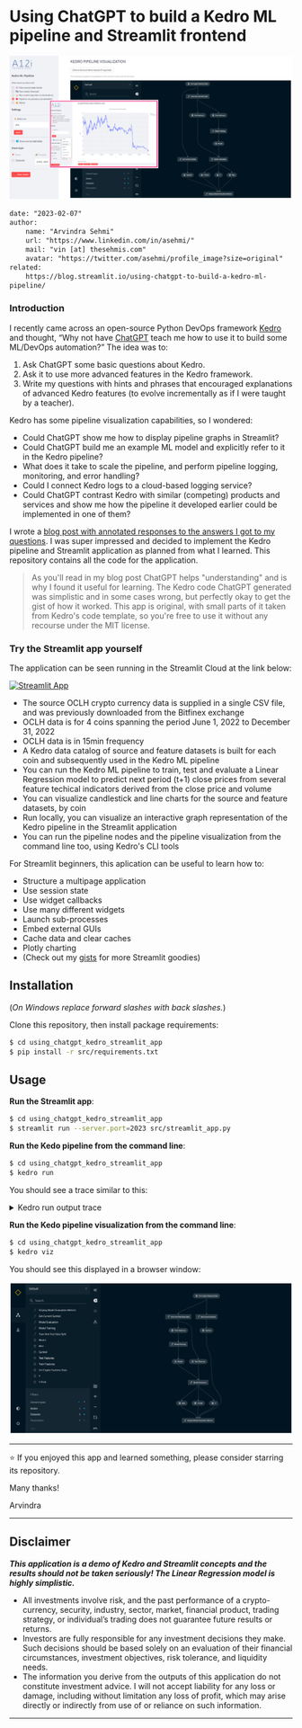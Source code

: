 # Using ChatGPT to build a Kedro ML pipeline and Streamlit frontend

![App Screen Shot](https://raw.githubusercontent.com/asehmi/using_chatgpt_kedro_streamlit_app/main/images/screenshots.png)

    date: "2023-02-07"
    author:
        name: "Arvindra Sehmi"
        url: "https://www.linkedin.com/in/asehmi/"
        mail: "vin [at] thesehmis.com"
        avatar: "https://twitter.com/asehmi/profile_image?size=original"
    related:
        https://blog.streamlit.io/using-chatgpt-to-build-a-kedro-ml-pipeline/

### Introduction

I recently came across an open-source Python DevOps framework [Kedro](https://kedro.org/) and thought, “Why not  have [ChatGPT](https://chat.openai.com/chat) teach me how to use it to build some ML/DevOps automation?” The idea was to:
1. Ask ChatGPT some basic questions about Kedro.
2. Ask it to use more advanced features in the Kedro framework.
3. Write my questions with hints and phrases that encouraged explanations of advanced Kedro features (to evolve incrementally as if I were taught by a teacher).

Kedro has some pipeline visualization capabilities, so I wondered:
- Could ChatGPT show me how to display pipeline graphs in Streamlit?
- Could ChatGPT build me an example ML model and explicitly refer to it in the Kedro pipeline?
- What does it take to scale the pipeline, and perform pipeline logging, monitoring, and error handling?
- Could I connect Kedro logs to a cloud-based logging service?
- Could ChatGPT contrast Kedro with similar (competing) products and services and show me how the pipeline it developed earlier could be implemented in one of them?

I wrote a [blog post with annotated responses to the answers I got to my questions](https://blog.streamlit.io/using-chatgpt-to-build-a-kedro-ml-pipeline/). I was super impressed and decided to implement the Kedro pipeline and Streamlit application as planned from what I learned. This repository contains all the code for the application. 

> As you'll read in my blog post ChatGPT helps "understanding" and is why I found it useful for learning. The Kedro code ChatGPT generated was simplistic and in some cases wrong, but perfectly okay to get the gist of how it worked. This app is original, with small parts of it taken from Kedro's code template, so you're free to use it without any recourse under the MIT license.

### Try the Streamlit app yourself

The application can be seen running in the Streamlit Cloud at the link below:

[![Streamlit App](https://static.streamlit.io/badges/streamlit_badge_black_white.svg)](https://kedro-ml-pipeline.streamlit.app//)

- The source OCLH crypto currency data is supplied in a single CSV file, and was previously downloaded from the Bitfinex exchange
- OCLH data is for 4 coins spanning the period June 1, 2022 to December 31, 2022
- OCLH data is in 15min frequency
- A Kedro data catalog of source and feature datasets is built for each coin and subsequently used in the Kedro ML pipeline
- You can run the Kedro ML pipeline to train, test and evaluate a Linear Regression model to predict next period (t+1) close prices from several feature techical indicators derived from the close price and volume 
- You can visualize candlestick and line charts for the source and feature datasets, by coin
- Run locally, you can visualize an interactive graph representation of the Kedro pipeline in the Streamlit application
- You can run the pipeline nodes and the pipeline visualization from the command line too, using Kedro's CLI tools

For Streamlit beginners, this aplication can be useful to learn how to:
- Structure a multipage application
- Use session state
- Use widget callbacks
- Use many different widgets
- Launch sub-processes
- Embed external GUIs
- Cache data and clear caches
- Plotly charting
- (Check out my [gists](https://gist.github.com/asehmi) for more Streamlit goodies)

## Installation

(_On Windows replace forward slashes with back slashes._)

Clone this repository, then install package requirements:

```bash
$ cd using_chatgpt_kedro_streamlit_app
$ pip install -r src/requirements.txt
```

## Usage

**Run the Streamlit app**:

```bash
$ cd using_chatgpt_kedro_streamlit_app
$ streamlit run --server.port=2023 src/streamlit_app.py
```

**Run the Kedo pipeline from the command line**:

```bash
$ cd using_chatgpt_kedro_streamlit_app
$ kedro run
```

You should see a trace similar to this:

<details>
  <summary>Kedro run output trace</summary>

    🥁 Running from Kedro's CLI
    #### Pipeline execution order ####
    Inputs: uni_crypto_features_data

    Get-Current-Symbol
    Train-and-Test-Data-Split
    Model-Training
    Model-Evaluation
    Display-Model-Evaluation-Metrics

    Outputs: None
    ##################################
    [02/07/23 13:28:06] INFO     Loading data from 'uni_crypto_features_data' (CSVDataSet)...            data_catalog.py:343
                        INFO     Running node: Get-Current-Symbol: get_symbol([uni_crypto_features_data]) ->     node.py:327
                                [symbol]
                        INFO     Saving data to 'symbol' (MemoryDataSet)...                              data_catalog.py:382
                        INFO     Completed 1 out of 5 tasks                                          sequential_runner.py:85
                        INFO     Loading data from 'uni_crypto_features_data' (CSVDataSet)...            data_catalog.py:343
                        INFO     Running node: Train-and-Test-Data-Split:                                        node.py:327
                                train_test_split([uni_crypto_features_data]) -> [train_features,test_features]
    [02/07/23 13:28:08] INFO     Saving data to 'train_features' (MemoryDataSet)...                      data_catalog.py:382
                        INFO     Saving data to 'test_features' (MemoryDataSet)...                       data_catalog.py:382
                        INFO     Completed 2 out of 5 tasks                                          sequential_runner.py:85
                        INFO     Loading data from 'train_features' (MemoryDataSet)...                   data_catalog.py:343
                        INFO     Running node: Model-Training: train_model([train_features]) -> [model]          node.py:327
                        INFO     Saving data to 'model' (MemoryDataSet)...                               data_catalog.py:382
                        INFO     Completed 3 out of 5 tasks                                          sequential_runner.py:85
                        INFO     Loading data from 'model' (MemoryDataSet)...                            data_catalog.py:343
                        INFO     Loading data from 'test_features' (MemoryDataSet)...                    data_catalog.py:343
                        INFO     Running node: Model-Evaluation: evaluate_model([model,test_features]) ->        node.py:327
                                [y,y_pred,mse]
                        INFO     Saving data to 'y' (MemoryDataSet)...                                   data_catalog.py:382
                        INFO     Saving data to 'y_pred' (MemoryDataSet)...                              data_catalog.py:382
                        INFO     Saving data to 'mse' (MemoryDataSet)...                                 data_catalog.py:382
                        INFO     Completed 4 out of 5 tasks                                          sequential_runner.py:85
                        INFO     Loading data from 'symbol' (MemoryDataSet)...                           data_catalog.py:343
                        INFO     Loading data from 'y' (MemoryDataSet)...                                data_catalog.py:343
                        INFO     Loading data from 'y_pred' (MemoryDataSet)...                           data_catalog.py:343
                        INFO     Loading data from 'mse' (MemoryDataSet)...                              data_catalog.py:343
                        INFO     Running node: Display-Model-Evaluation-Metrics:                                 node.py:327
                                plot_metric([symbol,y,y_pred,mse]) -> None


    🤒 Mean Square Error (MSE) 0.109%


                        close_t1  close_pred_t1
    Timestamp
    2022-11-01 00:00:00    6.9463       6.948840
    2022-11-01 00:15:00    6.9716       6.970235
    2022-11-01 00:30:00    6.9570       6.957893
    2022-11-01 00:45:00    6.9723       6.971893
    2022-11-01 01:00:00    6.9933       6.991907
    ...                       ...            ...
    2022-12-31 22:45:00    5.1605       5.161068
    2022-12-31 23:00:00    5.1687       5.169422
    2022-12-31 23:15:00    5.1749       5.174875
    2022-12-31 23:30:00    5.1660       5.166717
    2022-12-31 23:45:00    5.1660            NaN

    [5554 rows x 2 columns]
                        INFO     Completed 5 out of 5 tasks                                          sequential_runner.py:85
                        INFO     Pipeline execution completed successfully.                                     runner.py:90
</details>


**Run the Kedo pipeline visualization from the command line**:

```bash
$ cd using_chatgpt_kedro_streamlit_app
$ kedro viz
```

You should see this displayed in a browser window:

![Pipeline Visualization](https://raw.githubusercontent.com/asehmi/using_chatgpt_kedro_streamlit_app/main/images/kedro_viz.png)

---

⭐ If you enjoyed this app and learned something, please consider starring its repository.

Many thanks!

Arvindra

---

## Disclaimer

**_This application is a demo of Kedro and Streamlit concepts and the results should not be taken seriously! The Linear Regression model is highly simplistic._**

- All investments involve risk, and the past performance of a crypto-currency, security, industry, sector, market, financial product, trading strategy, or individual’s trading does not guarantee future results or returns.
- Investors are fully responsible for any investment decisions they make. Such decisions should be based solely on an evaluation of their financial circumstances, investment objectives, risk tolerance, and liquidity needs.
- The information you derive from the outputs of this application do not constitute investment advice. I will not accept liability for any loss or damage, including without limitation any loss of profit, which may arise directly or indirectly from use of or reliance on such information.

---